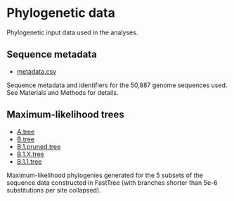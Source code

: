 # Phylogenetic data

Phylogenetic input data used in the analyses. 

## Sequence metadata

- [metadata.csv](metadata.csv)

Sequence metadata and identifiers for the 50,887 genome sequences used. See Materials and Methods for details.


## Maximum-likelihood trees

- [A.tree](A.tree)
- [B.tree](B.tree)
- [B.1.pruned.tree](B.1.pruned.tree)
- [B.1.X.tree](B.1.X.tree)
- [B.1.1.tree](B.1.1.tree)

Maximum-likelihood phylogenies generated for the 5 subsets of the sequence data constructed in FastTree (with branches shorter than 5e-6 substitutions per site collapsed).